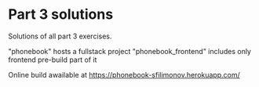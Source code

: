 # Part 3 solutions

Solutions of all part 3 exercises. 

"phonebook" hosts a fullstack project
"phonebook_frontend" includes only frontend pre-build part of it

Online build awailable at https://phonebook-sfilimonov.herokuapp.com/